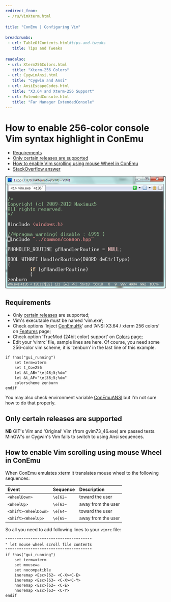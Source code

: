 ```yaml
---
redirect_from:
 - /ru/VimXterm.html

title: "ConEmu | Configuring Vim"

breadcrumbs:
 - url: TableOfContents.html#tips-and-tweaks
   title: Tips and Tweaks

readalso:
 - url: Xterm256Colors.html
   title: "Xterm-256 Colors"
 - url: CygwinAnsi.html
   title: "Cygwin and Ansi"
 - url: AnsiEscapeCodes.html
   title: "X3.64 and Xterm-256 Support"
 - url: ExtendedConsole.html
   title: "Far Manager ExtendedConsole"
---
```


# How to enable 256-color console Vim syntax highlight in ConEmu

* [Requirements](#requirements)
* [Only certain releases are supported](#required-release)
* [How to enable Vim scrolling using mouse Wheel in ConEmu](#Vim-scrolling-using-mouse-Wheel)
* [StackOverflow answer](http://stackoverflow.com/a/14434531/1405560)

![256-colors vim in ConEmu](/img/ConEmuVimXterm.png)



<h2 id="requirements"> Requirements </h2>

* Only [certain releases](#required-release) are supported;
* Vim's executable must be named ‘vim.exe’;
* Check options ‘Inject [ConEmuHk](ConEmuHk.html)’ and ‘ANSI X3.64 / xterm 256 colors’
  on [Features](SettingsFeatures.html) page;
* Check option ‘TrueMod (24bit color) support’ on [Colors](SettingsColors.html) page;
* Edit your ‘vimrc’ file, sample lines are here. Of course, you need some 256-color vim scheme,
  it is ‘zenburn’ in the last line of this example.

~~~
if !has("gui_running")
    set term=xterm
    set t_Co=256
    let &t_AB="\e[48;5;%dm"
    let &t_AF="\e[38;5;%dm"
    colorscheme zenburn
endif
~~~

You may also check environment variable [ConEmuANSI](ConEmuEnvironment.html)
but I'm not sure how to do that properly.



<h2 id="required-release"> Only certain releases are supported </h2>

**NB** GIT's Vim and ‘Original’ Vim (from gvim73_46.exe) are passed tests.
MinGW's or Cygwin's Vim fails to switch to using Ansi sequences.



<h2 id="Vim-scrolling-using-mouse-Wheel"> How to enable Vim scrolling using mouse Wheel in ConEmu </h2>

When ConEmu emulates xterm it translates mouse wheel to the following sequences:

| **Event** | **Sequence** | **Description** |
|:---|:---|:---|
| `<WheelDown>` | `\e[62~` | toward the user |
| `<WheelUp>` | `\e[63~` | away from the user |
| `<Shift><WheelDown>` | `\e[64~` | toward the user |
| `<Shift><WheelUp>` | `\e[65~` | away from the user |


So all you need to add following lines to your `vimrc` file:

~~~
""""""""""""""""""""""""""""""""""""""
" let mouse wheel scroll file contents
""""""""""""""""""""""""""""""""""""""
if !has("gui_running")
    set term=xterm
    set mouse=a
    set nocompatible
    inoremap <Esc>[62~ <C-X><C-E>
    inoremap <Esc>[63~ <C-X><C-Y>
    nnoremap <Esc>[62~ <C-E>
    nnoremap <Esc>[63~ <C-Y>
endif
~~~
